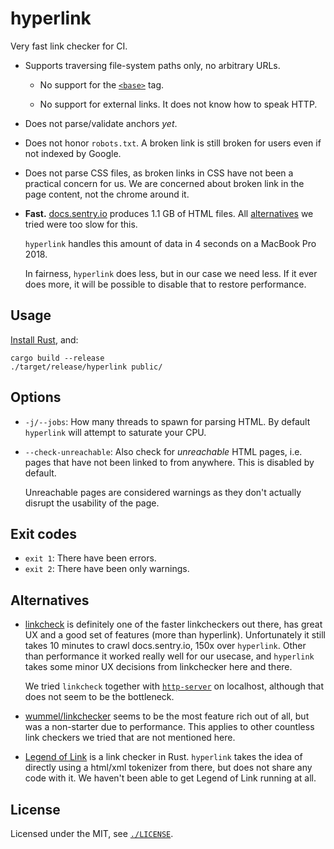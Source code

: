 # hyperlink

Very fast link checker for CI.

* Supports traversing file-system paths only, no arbitrary URLs.

  * No support for the [`<base>`](https://developer.mozilla.org/en-US/docs/Web/HTML/Element/base) tag.

  * No support for external links. It does not know how to speak HTTP.

* Does not parse/validate anchors *yet*.

* Does not honor `robots.txt`. A broken link is still broken for users even if
  not indexed by Google.

* Does not parse CSS files, as broken links in CSS have not been a practical
  concern for us. We are concerned about broken link in the page content, not
  the chrome around it.

* **Fast.** [docs.sentry.io](https://github.com/getsentry/sentry-docs) produces
  1.1 GB of HTML files. All [alternatives](#alternatives) we tried were too
  slow for this.

  `hyperlink` handles this amount of data in 4 seconds on a MacBook Pro 2018.

  In fairness, `hyperlink` does less, but in our case we need less. If it ever
  does more, it will be possible to disable that to restore performance.

## Usage

[Install Rust](https://rustup.rs/), and:

```
cargo build --release
./target/release/hyperlink public/
```

## Options

* `-j/--jobs`: How many threads to spawn for parsing HTML. By default
  `hyperlink` will attempt to saturate your CPU.

* `--check-unreachable`: Also check for *unreachable* HTML pages, i.e. pages
  that have not been linked to from anywhere. This is disabled by default.

  Unreachable pages are considered warnings as they don't actually disrupt the
  usability of the page.

## Exit codes

* `exit 1`: There have been errors.
* `exit 2`: There have been only warnings.

## Alternatives

* [linkcheck](https://github.com/filiph/linkcheck) is definitely one of the
  faster linkcheckers out there, has great UX and a good set of features (more
  than hyperlink). Unfortunately it still takes 10 minutes to crawl
  docs.sentry.io, 150x over `hyperlink`. Other than performance it worked
  really well for our usecase, and `hyperlink` takes some minor UX decisions
  from linkchecker here and there.

  We tried `linkcheck` together with
  [`http-server`](https://www.npmjs.com/package/http-server) on localhost,
  although that does not seem to be the bottleneck.

* [wummel/linkchecker](https://wummel.github.io/linkchecker/) seems to be the
  most feature rich out of all, but was a non-starter due to performance. This
  applies to other countless link checkers we tried that are not mentioned
  here.

* [Legend of Link](https://github.com/XMPPwocky/legend_of_link) is a link
  checker in Rust. `hyperlink` takes the idea of directly using a html/xml
  tokenizer from there, but does not share any code with it. We haven't been
  able to get Legend of Link running at all.

## License

Licensed under the MIT, see [`./LICENSE`](./LICENSE).
